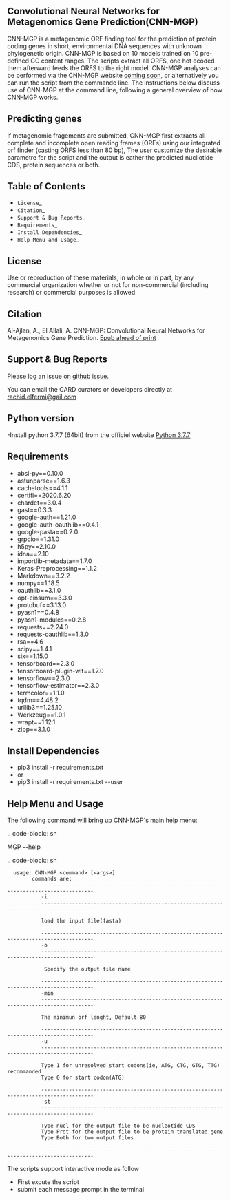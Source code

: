 

Convolutional Neural Networks for Metagenomics Gene Prediction(CNN-MGP)
--------------------------------------------

CNN-MGP is a metagenomic ORF finding tool for the prediction of protein coding genes in short, environmental DNA sequences with unknown phylogenetic origin. CNN-MGP is based on 10  models trained on 10 pre-defined GC content ranges. The scripts extract all ORFS, one hot ecoded them afterward feeds the ORFS to the right model. 
CNN-MGP analyses can be performed via the CNN-MGP website [coming soon](), or alternatively you can run the script from the commande line. The instructions below discuss use of CNN-MGP at the command line, following a general overview of how CNN-MGP works.


Predicting genes
-----------------------------------------------------------------------

If metagenomic fragements are submitted, CNN-MGP first extracts all complete and incomplete open reading frames (ORFs) using our integrated orf finder (casting ORFS less than 80 bp), The user customize the desirable parametre for the script and the output is eather the predicted nucliotide CDS, protein sequences or both.


Table of Contents
-------------------------------------

- `License`_
- `Citation`_
- `Support & Bug Reports`_
- `Requirements`_
- `Install Dependencies`_
- `Help Menu and Usage`_

License
--------

Use or reproduction of these materials, in whole or in part, by any commercial organization whether or not for non-commercial (including research) or commercial purposes is allowed.

Citation
--------

Al-Ajlan, A., El Allali, A. CNN-MGP: Convolutional Neural Networks for Metagenomics Gene Prediction. [Epub ahead of print](https://doi.org/10.1007/s12539-018-0313-4)

Support & Bug Reports
----------------------

Please log an issue on [github issue]().

You can email the CARD curators or developers directly at [rachid.elfermi@gail.com](<rachid.elfermi@gail.com>)

Python version
--------------------

-Install python 3.7.7 (64bit) from the officiel website [Python 3.7.7](https://www.python.org/downloads/release/python-377/) 

Requirements
--------------------

- absl-py==0.10.0
- astunparse==1.6.3
- cachetools==4.1.1
- certifi==2020.6.20
- chardet==3.0.4
- gast==0.3.3
- google-auth==1.21.0
- google-auth-oauthlib==0.4.1
- google-pasta==0.2.0
- grpcio==1.31.0
- h5py==2.10.0
- idna==2.10
- importlib-metadata==1.7.0
- Keras-Preprocessing==1.1.2
- Markdown==3.2.2
- numpy==1.18.5
- oauthlib==3.1.0
- opt-einsum==3.3.0
- protobuf==3.13.0
- pyasn1==0.4.8
- pyasn1-modules==0.2.8
- requests==2.24.0
- requests-oauthlib==1.3.0
- rsa==4.6
- scipy==1.4.1
- six==1.15.0
- tensorboard==2.3.0
- tensorboard-plugin-wit==1.7.0
- tensorflow==2.3.0
- tensorflow-estimator==2.3.0
- termcolor==1.1.0
- tqdm==4.48.2
- urllib3==1.25.10
- Werkzeug==1.0.1
- wrapt==1.12.1
- zipp==3.1.0

Install Dependencies
--------------------

- pip3 install -r requirements.txt
- or
- pip3 install -r requirements.txt --user

Help Menu and Usage
----------------------

The following command will bring up CNN-MGP's main help menu:

.. code-block:: sh

   MGP --help

.. code-block:: sh

      usage: CNN-MGP <command> [<args>]
            commands are:
               ---------------------------------------------------------------------------------------
               -i 
               ---------------------------------------------------------------------------------------
               
               load the input file(fasta)
               
               ---------------------------------------------------------------------------------------
               -o
               ---------------------------------------------------------------------------------------
  
                Specify the output file name  
                
               ---------------------------------------------------------------------------------------
               -min 
               ---------------------------------------------------------------------------------------
               
               The minimun orf lenght, Default 80
               
               ---------------------------------------------------------------------------------------
               -u 
               ---------------------------------------------------------------------------------------
               
               Type 1 for unresolved start codons(ie, ATG, CTG, GTG, TTG) recommanded 
               Type 0 for start codon(ATG)

               ---------------------------------------------------------------------------------------
               -st
               ---------------------------------------------------------------------------------------
               
               Type nucl for the output file to be nucleotide CDS
               Type Prot for the output file to be protein translated gene
               Type Both for two output files 

               ---------------------------------------------------------------------------------------

The scripts  support interactive mode as follow 
* First excute the script 
* submit each message prompt in the terminal

             
             
             
            
